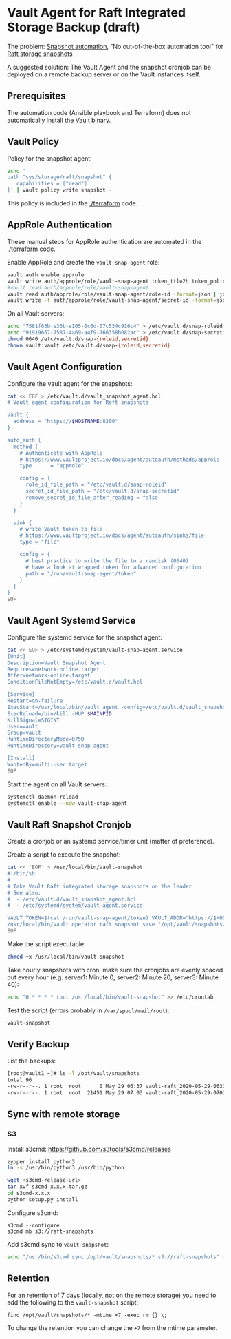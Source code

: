# Vault Agent for Raft Integrated Storage Backup (draft)

The problem: [Snapshot automation](https://learn.hashicorp.com/vault/operations/storage-migration-checklist#summary), "No out-of-the-box automation tool" for [Raft storage snapshots](https://www.vaultproject.io/docs/commands/operator/raft)

A suggested solution: The Vault Agent and the snapshot cronjob can be deployed on a remote backup server or on the Vault instances itself.

## Prerequisites

The automation code (Ansible playbook and Terraform) does not automatically [install the Vault binary](https://learn.hashicorp.com/tutorials/vault/getting-started-install).

## Vault Policy

Policy for the snapshot agent:
```bash
echo '
path "sys/storage/raft/snapshot" {
   capabilities = ["read"]
}' | vault policy write snapshot -
```

This policy is included in the [./terraform](./terraform) code.

## AppRole Authentication

These manual steps for AppRole authentication are automated in the [./terraform](./terraform) code.

Enable AppRole and create the `vault-snap-agent` role:
```bash
vault auth enable approle
vault write auth/approle/role/vault-snap-agent token_ttl=2h token_policies=snapshot
#vault read auth/approle/role/vault-snap-agent
vault read auth/approle/role/vault-snap-agent/role-id -format=json | jq -r .data.role_id # sudo tee vault-host:/etc/vault.d/snap-roleid
vault write -f auth/approle/role/vault-snap-agent/secret-id -format=json | jq -r .data.secret_id # sudo tee vault-host:/etc/vault.d/snap-secretid
```

On all Vault servers:
```bash
echo "7581f63b-e36b-e105-0c6d-07c534c916c4" > /etc/vault.d/snap-roleid
echo "91919667-7587-4a69-a4f9-766358b082ac" > /etc/vault.d/snap-secretid
chmod 0640 /etc/vault.d/snap-{roleid,secretid}
chown vault:vault /etc/vault.d/snap-{roleid,secretid}
```

## Vault Agent Configuration

Configure the vault agent for the snapshots:
```bash
cat << EOF > /etc/vault.d/vault_snapshot_agent.hcl
# Vault agent configuration for Raft snapshots

vault {
  address = "https://$HOSTNAME:8200"
}

auto_auth {
  method {
    # Authenticate with AppRole
    # https://www.vaultproject.io/docs/agent/autoauth/methods/approle
    type      = "approle"

    config = {
      role_id_file_path = "/etc/vault.d/snap-roleid"
      secret_id_file_path = "/etc/vault.d/snap-secretid"
      remove_secret_id_file_after_reading = false
    }
  }

  sink {
    # write Vault token to file
    # https://www.vaultproject.io/docs/agent/autoauth/sinks/file
    type = "file"

    config = {
      # best practice to write the file to a ramdisk (0640)
      # have a look at wrapped token for advanced configuration
      path = "/run/vault-snap-agent/token"
    }
  }
}
EOF
```

## Vault Agent Systemd Service

Configure the systemd service for the snapshot agent:
```bash
cat << EOF > /etc/systemd/system/vault-snap-agent.service
[Unit]
Description=Vault Snapshot Agent
Requires=network-online.target
After=network-online.target
ConditionFileNotEmpty=/etc/vault.d/vault.hcl

[Service]
Restart=on-failure
ExecStart=/usr/local/bin/vault agent -config=/etc/vault.d/vault_snapshot_agent.hcl
ExecReload=/bin/kill -HUP $MAINPID
KillSignal=SIGINT
User=vault
Group=vault
RuntimeDirectoryMode=0750
RuntimeDirectory=vault-snap-agent

[Install]
WantedBy=multi-user.target
EOF
```

Start the agent on all Vault servers:
```bash
systemctl daemon-reload
systemctl enable --now vault-snap-agent
```

## Vault Raft Snapshot Cronjob

Create a cronjob or an systemd service/timer unit (matter of preference).

Create a script to execute the snapshot:
```bash
cat << 'EOF' > /usr/local/bin/vault-snapshot
#!/bin/sh
#
# Take Vault Raft integrated storage snapshots on the leader
# See also:
#  - /etc/vault.d/vault_snapshot_agent.hcl
#  - /etc/systemd/system/vault-agent.service

VAULT_TOKEN=$(cat /run/vault-snap-agent/token) VAULT_ADDR="https://$HOSTNAME:8200" \
/usr/local/bin/vault operator raft snapshot save "/opt/vault/snapshots/vault-raft_$(date +%F-%H%M).snapshot"
EOF
```

Make the script executable:
```bash
chmod +x /usr/local/bin/vault-snapshot
```

Take hourly snapshots with cron, make sure the cronjobs are evenly spaced out every hour (e.g. server1: Minute 0, server2: Minute 20, server3: Minute 40):
```bash
echo "0 * * * * root /usr/local/bin/vault-snapshot" >> /etc/crontab
```

Test the script (errors probably in `/var/spool/mail/root`):
```bash
vault-snapshot
```

## Verify Backup

List the backups:
```bash
[root@vault1 ~]# ls -l /opt/vault/snapshots
total 96
-rw-r--r--. 1 root  root      0 May 29 06:37 vault-raft_2020-05-29-0637.snapshot
-rw-r--r--. 1 root  root  21451 May 29 07:03 vault-raft_2020-05-29-0703.snapshot
```

## Sync with remote storage
### S3

Install s3cmd: https://github.com/s3tools/s3cmd/releases

```bash
zypper install python3
ln -s /usr/bin/python3 /usr/bin/python

wget <s3cmd-release-url>
tar xvf s3cmd-x.x.x.tar.gz
cd s3cmd-x.x.x
python setup.py install
```

Configure s3cmd:
```
s3cmd --configure
s3cmd mb s3://raft-snapshots
```

Add s3cmd sync to `vault-snapshot`:
```bash
echo "/usr/bin/s3cmd sync /opt/vault/snapshots/* s3://raft-snapshots" >> /usr/local/bin/vault-snapshot
```

## Retention

For an retention of 7 days (locally, not on the remote storage) you need to add the following to the `vault-snapshot` script:
```
find /opt/vault/snapshots/* -mtime +7 -exec rm {} \;
```

To change the retention you can change the `+7` from the mtime parameter.
